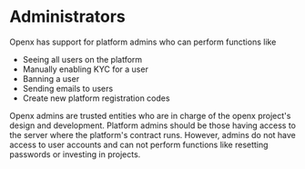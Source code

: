 # Administrators

Openx has support for platform admins who can perform functions like

* Seeing all users on the platform
* Manually enabling KYC for a user
* Banning a user
* Sending emails to users
* Create new platform registration codes

Openx admins are trusted entities who are in charge of the openx project's design and development. Platform admins should be those having access to the server where the platform's contract runs. However, admins do not have access to user accounts and can not perform functions like resetting passwords or investing in projects.

